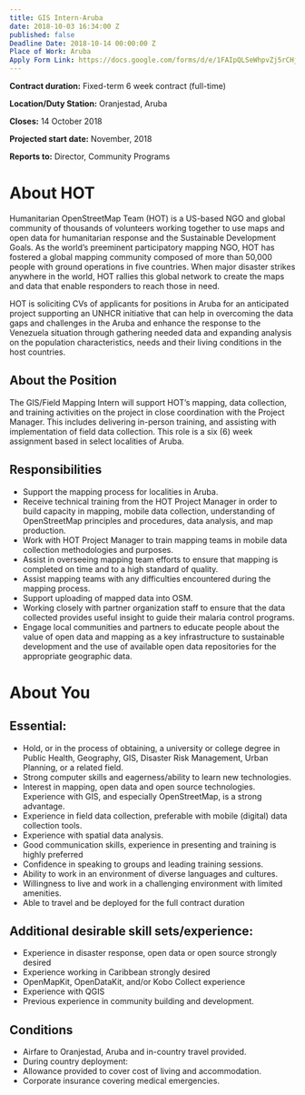 ```yaml
---
title: GIS Intern-Aruba
date: 2018-10-03 16:34:00 Z
published: false
Deadline Date: 2018-10-14 00:00:00 Z
Place of Work: Aruba
Apply Form Link: https://docs.google.com/forms/d/e/1FAIpQLSeWhpvZj5rCHj9Ye1dKh3IkR4oW_R3dVnenheW8gzHegRsKmw/viewform
---
```


**Contract duration:** Fixed-term 6 week contract (full-time)

**Location/Duty Station:** Oranjestad, Aruba

**Closes:** 14 October 2018

**Projected start date:** November, 2018

**Reports to:** Director, Community Programs


# About HOT
Humanitarian OpenStreetMap Team (HOT) is a US-based NGO and global community of thousands of volunteers working together to use maps and open data for humanitarian response and the Sustainable Development Goals. As the world’s preeminent participatory mapping NGO, HOT has fostered a global mapping community composed of more than 50,000 people with ground operations in five countries. When major disaster strikes anywhere in the world, HOT rallies this global network to create the maps and data that enable responders to reach those in need.

HOT is soliciting CVs of applicants for positions in Aruba for an anticipated project supporting an UNHCR initiative that can help in overcoming the data gaps and challenges in the Aruba and enhance the response to the Venezuela situation through gathering needed data and expanding analysis on the population characteristics, needs and their living conditions in the host countries.

## About the Position
The GIS/Field Mapping Intern will support HOT’s mapping, data collection, and training activities on the project in close coordination with the Project Manager. This includes delivering in-person training, and assisting with implementation of field data collection. This role is a six (6) week assignment based in select localities of Aruba.

## Responsibilities
* Support the mapping process for localities in Aruba.
* Receive technical training from the HOT Project Manager in order to build capacity in mapping, mobile data collection, understanding of OpenStreetMap principles and procedures, data analysis, and map production.
* Work with HOT Project Manager to train mapping teams in mobile data collection methodologies and purposes. 
* Assist in overseeing mapping team efforts to ensure that mapping is completed on time and to a high standard of quality.
* Assist mapping teams with any difficulties encountered during the mapping process.
* Support uploading of mapped data into OSM.
* Working closely with partner organization staff to ensure that the data collected provides useful insight to guide their malaria control programs.
* Engage local communities and partners to educate people about the value of open data and mapping as a key infrastructure to sustainable development and the use of available open data repositories for the appropriate geographic data.

# About You
## Essential:
* Hold, or in the process of obtaining, a university or college degree in Public Health, Geography, GIS, Disaster Risk Management, Urban Planning, or a related field. 
* Strong computer skills and eagerness/ability to learn new technologies.
* Interest in mapping, open data and open source technologies. Experience with GIS, and especially OpenStreetMap, is a strong advantage.
* Experience in field data collection, preferable with mobile (digital) data collection tools. 
* Experience with spatial data analysis.
* Good communication skills, experience in presenting and training is highly preferred
* Confidence in speaking to groups and leading training sessions.
* Ability to work in an environment of diverse languages and cultures. 
* Willingness to live and work in a challenging environment with limited amenities.
* Able to travel and be deployed for the full contract duration


## Additional desirable skill sets/experience:
* Experience in disaster response, open data or open source strongly desired
* Experience working in Caribbean  strongly desired
* OpenMapKit, OpenDataKit, and/or Kobo Collect experience
* Experience with QGIS
* Previous experience in community building and development.

## Conditions
* Airfare to Oranjestad, Aruba and in-country travel provided.
* During country deployment:
* Allowance provided to cover cost of living and accommodation.
* Corporate insurance covering medical emergencies.
